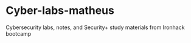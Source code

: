 # Cyber-labs-matheus
Cybersecurity labs, notes, and Security+ study materials from Ironhack bootcamp
